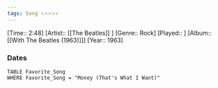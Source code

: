 ```yaml
---
tags: Song ⭐⭐⭐⭐⭐ 
---
```

[Time:: 2:48]
[Artist:: [[The Beatles]] ]
[Genre:: Rock]
[Played:: ]
[Album:: [[With The Beatles (1963)]]]
[Year:: 1963]
### Dates
````dataview
TABLE Favorite_Song
WHERE Favorite_Song = "Money (That's What I Want)"
````